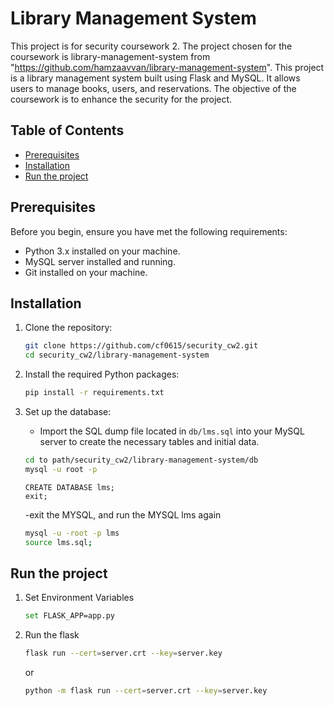 # Library Management System
This project is for security coursework 2.
The project chosen for the coursework is library-management-system from "https://github.com/hamzaavvan/library-management-system". This project is a library management system built using Flask and MySQL. It allows users to manage books, users, and reservations.
The objective of the coursework is to enhance the security for the project.

## Table of Contents
- [Prerequisites](#prerequisites)
- [Installation](#installation)
- [Run the project](#run-the-project)

## Prerequisites

Before you begin, ensure you have met the following requirements:
- Python 3.x installed on your machine.
- MySQL server installed and running.
- Git installed on your machine.

## Installation

1. Clone the repository:
   ```bash
   git clone https://github.com/cf0615/security_cw2.git
   cd security_cw2/library-management-system
   ```

2. Install the required Python packages:
   ```bash
   pip install -r requirements.txt
   ```

3. Set up the database:
   - Import the SQL dump file located in `db/lms.sql` into your MySQL server to create the necessary tables and initial data.
   ```bash
   cd to path/security_cw2/library-management-system/db
   mysql -u root -p
   ```
   ```mysql
   CREATE DATABASE lms;
   exit;
   ```
   -exit the MYSQL, and run the MYSQL lms again
   ```bash
   mysql -u -root -p lms
   source lms.sql;
   ```

## Run the project

1. Set Environment Variables
   ```bash
   set FLASK_APP=app.py 
   ```
   
2. Run the flask
   ```bash
   flask run --cert=server.crt --key=server.key
   ```

   or

   ```bash
   python -m flask run --cert=server.crt --key=server.key
   ```
